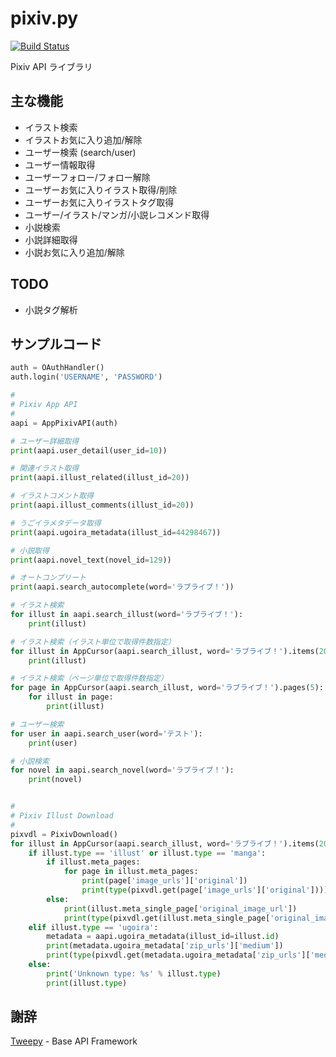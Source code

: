 pixiv.py
========

[![Build Status](https://travis-ci.org/twopon/pixiv.py.svg?branch=master)](https://travis-ci.org/twopon/pixiv.py)

Pixiv API ライブラリ

主な機能
--------

- イラスト検索
- イラストお気に入り追加/解除
- ユーザー検索 (search/user)
- ユーザー情報取得
- ユーザーフォロー/フォロー解除
- ユーザーお気に入りイラスト取得/削除
- ユーザーお気に入りイラストタグ取得
- ユーザー/イラスト/マンガ/小説レコメンド取得
- 小説検索
- 小説詳細取得
- 小説お気に入り追加/解除

TODO
----

- 小説タグ解析

サンプルコード
--------------

```python
auth = OAuthHandler()
auth.login('USERNAME', 'PASSWORD')

#
# Pixiv App API
#
aapi = AppPixivAPI(auth)

# ユーザー詳細取得
print(aapi.user_detail(user_id=10))

# 関連イラスト取得
print(aapi.illust_related(illust_id=20))

# イラストコメント取得
print(aapi.illust_comments(illust_id=20))

# うごイラメタデータ取得
print(aapi.ugoira_metadata(illust_id=44298467))

# 小説取得
print(aapi.novel_text(novel_id=129))

# オートコンプリート
print(aapi.search_autocomplete(word='ラブライブ！'))

# イラスト検索
for illust in aapi.search_illust(word='ラブライブ！'):
    print(illust)

# イラスト検索（イラスト単位で取得件数指定）
for illust in AppCursor(aapi.search_illust, word='ラブライブ！').items(20):
    print(illust)

# イラスト検索（ページ単位で取得件数指定）
for page in AppCursor(aapi.search_illust, word='ラブライブ！').pages(5):
    for illust in page:
        print(illust)

# ユーザー検索
for user in aapi.search_user(word='テスト'):
    print(user)

# 小説検索
for novel in aapi.search_novel(word='ラブライブ！'):
    print(novel)


#
# Pixiv Illust Download
#
pixvdl = PixivDownload()
for illust in AppCursor(aapi.search_illust, word='ラブライブ！').items(20):
    if illust.type == 'illust' or illust.type == 'manga':
        if illust.meta_pages:
            for page in illust.meta_pages:
                print(page['image_urls']['original'])
                print(type(pixvdl.get(page['image_urls']['original'])))
        else:
            print(illust.meta_single_page['original_image_url'])
            print(type(pixvdl.get(illust.meta_single_page['original_image_url'])))
    elif illust.type == 'ugoira':
        metadata = aapi.ugoira_metadata(illust_id=illust.id)
        print(metadata.ugoira_metadata['zip_urls']['medium'])
        print(type(pixvdl.get(metadata.ugoira_metadata['zip_urls']['medium'])))
    else:
        print('Unknown type: %s' % illust.type)
        print(illust.type)
```

謝辞
----

[Tweepy](https://github.com/tweepy/tweepy) - Base API Framework
